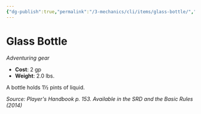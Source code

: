 ```yaml
---
{"dg-publish":true,"permalink":"/3-mechanics/cli/items/glass-bottle/","tags":["ttrpg-cli/compendium/src/5e/phb","ttrpg-cli/item/gear/","ttrpg-cli/item/rarity/none"]}
---
```


# Glass Bottle
*Adventuring gear*  


- **Cost**: 2 gp
- **Weight**: 2.0 lbs.

A bottle holds 1½ pints of liquid.

*Source: Player's Handbook p. 153. Available in the <span title='Systems Reference Document (5.1)'>SRD</span> and the Basic Rules (2014)*